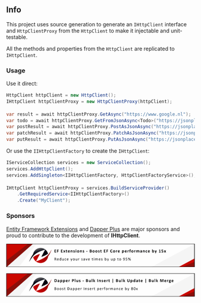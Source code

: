 ## Info
This project uses source generation to generate an `IHttpClient` interface and `HttpClientProxy` from the `HttpClient` to make it injectable and unit-testable.

All the methods and properties from the `HttpClient` are replicated to `IHttpClient`.

### Usage
Use it direct:

``` c#
HttpClient httpClient = new HttpClient();
IHttpClient httpClientProxy = new HttpClientProxy(httpClient);

var result = await httpClientProxy.GetAsync("https://www.google.nl");
var todo = await httpClientProxy.GetFromJsonAsync<Todo>("https://jsonplaceholder.typicode.com/todos/1");
var postResult = await httpClientProxy.PostAsJsonAsync("https://jsonplaceholder.typicode.com/todos", new Todo { Id = 123 });
var patchResult = await httpClientProxy.PatchAsJsonAsync("https://jsonplaceholder.typicode.com/todos/1", new Todo { Id = 400 });
var putResult = await httpClientProxy.PutAsJsonAsync("https://jsonplaceholder.typicode.com/todos/1", new Todo { Id = 444 });
```

Or use the `IIHttpClientFactory` to create the `IHttpClient`:

``` c#
IServiceCollection services = new ServiceCollection();
services.AddHttpClient();
services.AddSingleton<IIHttpClientFactory, HttpClientFactoryService>();

IHttpClient httpClientProxy = services.BuildServiceProvider()
	.GetRequiredService<IIHttpClientFactory>()
	.Create("MyClient");
```

### Sponsors

[Entity Framework Extensions](https://entityframework-extensions.net/?utm_source=StefH) and [Dapper Plus](https://dapper-plus.net/?utm_source=StefH) are major sponsors and proud to contribute to the development of **IHttpClient**.

[![Entity Framework Extensions](https://raw.githubusercontent.com/StefH/resources/main/sponsor/entity-framework-extensions-sponsor.png)](https://entityframework-extensions.net/bulk-insert?utm_source=StefH)

[![Dapper Plus](https://raw.githubusercontent.com/StefH/resources/main/sponsor/dapper-plus-sponsor.png)](https://dapper-plus.net/bulk-insert?utm_source=StefH)